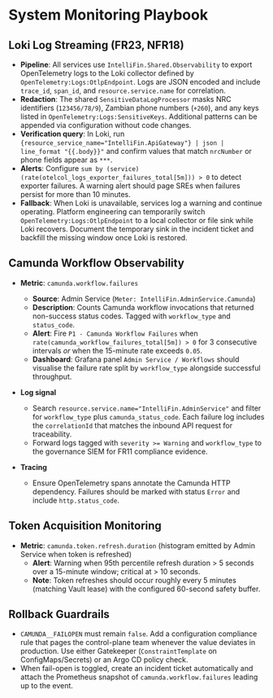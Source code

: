 # System Monitoring Playbook

## Loki Log Streaming (FR23, NFR18)

- **Pipeline**: All services use `IntelliFin.Shared.Observability` to export OpenTelemetry logs to the Loki collector defined by
  `OpenTelemetry:Logs:OtlpEndpoint`. Logs are JSON encoded and include `trace_id`, `span_id`, and `resource.service.name` for
  correlation.
- **Redaction**: The shared `SensitiveDataLogProcessor` masks NRC identifiers (`123456/78/9`), Zambian phone numbers (`+260`),
  and any keys listed in `OpenTelemetry:Logs:SensitiveKeys`. Additional patterns can be appended via configuration without
  code changes.
- **Verification query**: In Loki, run
  ``{resource_service_name="IntelliFin.ApiGateway"} | json | line_format "{{.body}}"``
  and confirm values that match `nrcNumber` or phone fields appear as `***`.
- **Alerts**: Configure `sum by (service) (rate(otelcol_logs_exporter_failures_total[5m])) > 0` to detect exporter failures. A
  warning alert should page SREs when failures persist for more than 10 minutes.
- **Fallback**: When Loki is unavailable, services log a warning and continue operating. Platform engineering can temporarily
  switch `OpenTelemetry:Logs:OtlpEndpoint` to a local collector or file sink while Loki recovers. Document the temporary sink in
  the incident ticket and backfill the missing window once Loki is restored.

## Camunda Workflow Observability

- **Metric**: `camunda.workflow.failures`
  - **Source**: Admin Service (`Meter: IntelliFin.AdminService.Camunda`)
  - **Description**: Counts Camunda workflow invocations that returned non-success status codes. Tagged with `workflow_type` and `status_code`.
  - **Alert**: Fire `P1 - Camunda Workflow Failures` when `rate(camunda_workflow_failures_total[5m]) > 0` for 3 consecutive intervals *or* when the 15-minute rate exceeds `0.05`.
  - **Dashboard**: Grafana panel `Admin Service / Workflows` should visualise the failure rate split by `workflow_type` alongside successful throughput.

- **Log signal**
  - Search `resource.service.name="IntelliFin.AdminService"` and filter for `workflow_type` plus `camunda_status_code`. Each failure log includes the `correlationId` that matches the inbound API request for traceability.
  - Forward logs tagged with `severity >= Warning` and `workflow_type` to the governance SIEM for FR11 compliance evidence.

- **Tracing**
  - Ensure OpenTelemetry spans annotate the Camunda HTTP dependency. Failures should be marked with status `Error` and include `http.status_code`.

## Token Acquisition Monitoring

- **Metric**: `camunda.token.refresh.duration` (histogram emitted by Admin Service when token is refreshed)
  - **Alert**: Warning when 95th percentile refresh duration > 5 seconds over a 15-minute window; critical at > 10 seconds.
  - **Note**: Token refreshes should occur roughly every 5 minutes (matching Vault lease) with the configured 60-second safety buffer.

## Rollback Guardrails

- `CAMUNDA__FAILOPEN` must remain `false`. Add a configuration compliance rule that pages the control-plane team whenever the value deviates in production. Use either Gatekeeper (`ConstraintTemplate` on ConfigMaps/Secrets) or an Argo CD policy check.
- When fail-open is toggled, create an incident ticket automatically and attach the Prometheus snapshot of `camunda.workflow.failures` leading up to the event.
